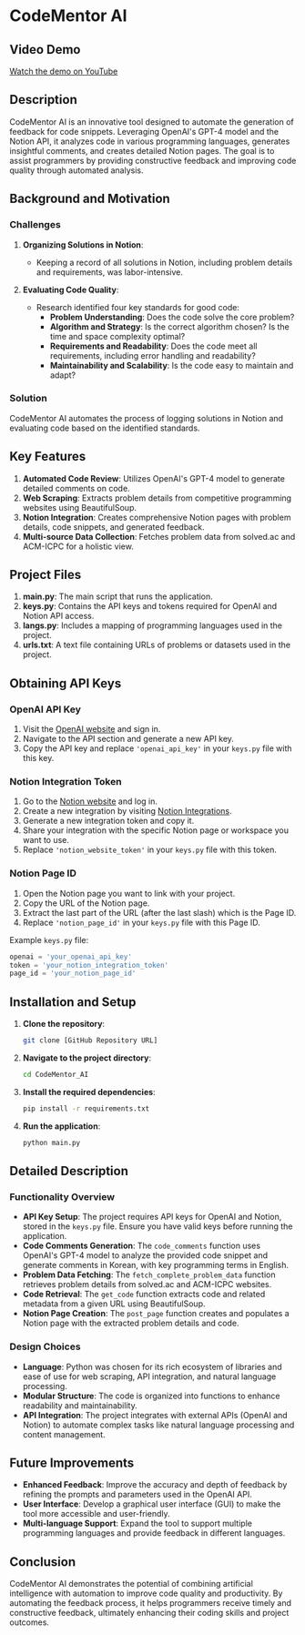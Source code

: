 # CodeMentor AI

## Video Demo
[Watch the demo on YouTube](https://youtu.be/THAn1hq-eVc)

## Description
CodeMentor AI is an innovative tool designed to automate the generation of feedback for code snippets. Leveraging OpenAI's GPT-4 model and the Notion API, it analyzes code in various programming languages, generates insightful comments, and creates detailed Notion pages. The goal is to assist programmers by providing constructive feedback and improving code quality through automated analysis.

## Background and Motivation

### Challenges
1. **Organizing Solutions in Notion**:
   - Keeping a record of all solutions in Notion, including problem details and requirements, was labor-intensive.
   
2. **Evaluating Code Quality**:
   - Research identified four key standards for good code:
     - **Problem Understanding**: Does the code solve the core problem?
     - **Algorithm and Strategy**: Is the correct algorithm chosen? Is the time and space complexity optimal?
     - **Requirements and Readability**: Does the code meet all requirements, including error handling and readability?
     - **Maintainability and Scalability**: Is the code easy to maintain and adapt?

### Solution
CodeMentor AI automates the process of logging solutions in Notion and evaluating code based on the identified standards.

## Key Features

1. **Automated Code Review**: Utilizes OpenAI's GPT-4 model to generate detailed comments on code.
2. **Web Scraping**: Extracts problem details from competitive programming websites using BeautifulSoup.
3. **Notion Integration**: Creates comprehensive Notion pages with problem details, code snippets, and generated feedback.
4. **Multi-source Data Collection**: Fetches problem data from solved.ac and ACM-ICPC for a holistic view.

## Project Files

1. **main.py**: The main script that runs the application.
2. **keys.py**: Contains the API keys and tokens required for OpenAI and Notion API access.
3. **langs.py**: Includes a mapping of programming languages used in the project.
4. **urls.txt**: A text file containing URLs of problems or datasets used in the project.

## Obtaining API Keys

### OpenAI API Key
1. Visit the [OpenAI website](https://www.openai.com/) and sign in.
2. Navigate to the API section and generate a new API key.
3. Copy the API key and replace `'openai_api_key'` in your `keys.py` file with this key.

### Notion Integration Token
1. Go to the [Notion website](https://www.notion.so/) and log in.
2. Create a new integration by visiting [Notion Integrations](https://www.notion.so/my-integrations).
3. Generate a new integration token and copy it.
4. Share your integration with the specific Notion page or workspace you want to use.
5. Replace `'notion_website_token'` in your `keys.py` file with this token.

### Notion Page ID
1. Open the Notion page you want to link with your project.
2. Copy the URL of the Notion page.
3. Extract the last part of the URL (after the last slash) which is the Page ID.
4. Replace `'notion_page_id'` in your `keys.py` file with this Page ID.

Example `keys.py` file:
```python
openai = 'your_openai_api_key'
token = 'your_notion_integration_token'
page_id = 'your_notion_page_id'
```

## Installation and Setup

1. **Clone the repository**:
   ```bash
   git clone [GitHub Repository URL]
   ```
2. **Navigate to the project directory**:
   ```bash
   cd CodeMentor_AI
   ```
3. **Install the required dependencies**:
   ```bash
   pip install -r requirements.txt
   ```
4. **Run the application**:
   ```bash
   python main.py
   ```

## Detailed Description

### Functionality Overview

- **API Key Setup**: The project requires API keys for OpenAI and Notion, stored in the `keys.py` file. Ensure you have valid keys before running the application.
- **Code Comments Generation**: The `code_comments` function uses OpenAI's GPT-4 model to analyze the provided code snippet and generate comments in Korean, with key programming terms in English.
- **Problem Data Fetching**: The `fetch_complete_problem_data` function retrieves problem details from solved.ac and ACM-ICPC websites.
- **Code Retrieval**: The `get_code` function extracts code and related metadata from a given URL using BeautifulSoup.
- **Notion Page Creation**: The `post_page` function creates and populates a Notion page with the extracted problem details and code.

### Design Choices

- **Language**: Python was chosen for its rich ecosystem of libraries and ease of use for web scraping, API integration, and natural language processing.
- **Modular Structure**: The code is organized into functions to enhance readability and maintainability.
- **API Integration**: The project integrates with external APIs (OpenAI and Notion) to automate complex tasks like natural language processing and content management.

## Future Improvements

- **Enhanced Feedback**: Improve the accuracy and depth of feedback by refining the prompts and parameters used in the OpenAI API.
- **User Interface**: Develop a graphical user interface (GUI) to make the tool more accessible and user-friendly.
- **Multi-language Support**: Expand the tool to support multiple programming languages and provide feedback in different languages.

## Conclusion
CodeMentor AI demonstrates the potential of combining artificial intelligence with automation to improve code quality and productivity. By automating the feedback process, it helps programmers receive timely and constructive feedback, ultimately enhancing their coding skills and project outcomes.